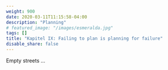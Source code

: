 ```yaml
---
weight: 900
date: 2020-03-11T11:15:58-04:00
description: "Planning"
# featured_image: "/images/esmeralda.jpg"
tags: []
title: "Kapitel IX: Failing to plan is planning for failure"
disable_share: false
---
```

Empty streets ...
